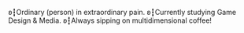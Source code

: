 ʚ┇Ordinary (person) in extraordinary pain.
ʚ┇Currently studying Game Design & Media.
ʚ┇Always sipping on multidimensional coffee!
